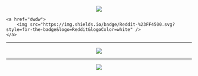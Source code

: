 <p align="center">
    <a>
        <img src="https://img.shields.io/badge/github-%23121011.svg?style=for-the-badge&logo=github&logoColor=white" />    
    </a>

    <a href="dwdw">
        <img src="https://img.shields.io/badge/Reddit-%23FF4500.svg?style=for-the-badge&logo=Reddit&logoColor=white" />    
    </a>    
</p>    

---

<p align="center">
    <img src="https://github-readme-stats.vercel.app/api?username=KingHector&show_icons=true&bg_color=ffffff00&hide_border=true&title_color=ffffff&text_color=ffffff" />
</p>

---

<p align="center">
    <img src="https://i.imgur.com/Aa8mB8H.gif" />
</p> 
